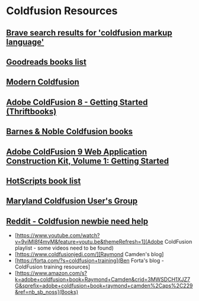 # Coldfusion Resources

## [Brave search results for 'coldfusion markup language'](https://search.brave.com/search?q=coldfusion+markup+language&source=desktop)
## [Goodreads books list](https://www.goodreads.com/shelf/show/coldfusion)
## [Modern Coldfusion](https://modern-cfml.ortusbooks.com/)
## [Adobe ColdFusion 8 - Getting Started (Thriftbooks)](https://www.thriftbooks.com/w/coldfusion-8-web-application-construction-kit-volume-1-getting-started_ben-forta_raymond-camden/459305/#edition=5181187&idiq=2202511)
## [Barnes & Noble Coldfusion books](https://www.barnesandnoble.com/b/books/web-application-development/coldfusion/_/N-29Z8q8Zxcq)
## [Adobe ColdFusion 9 Web Application Construction Kit, Volume 1: Getting Started](https://forta.com/books/032166034X/)
## [HotScripts book list](https://www.hotscripts.com/category/scripts/cfml/programming-books/)
## [Maryland Coldfusion User's Group](https://www.mdcfug.com/books/bookusers/)
## [Reddit - Coldfusion newbie need help](https://www.reddit.com/r/coldfusion/comments/16gbuv5/coldfusion_newbie_need_help/)
- [https://www.youtube.com/watch?v=9viMI8f4myM&feature=youtu.be&themeRefresh=1](Adobe ColdFusion playlist - some videos need to be found)
- [https://www.coldfusionjedi.com/][Raymond Camden's blog]
- [https://forta.com/?s=coldfusion+training](Ben Forta's blog - ColdFusion training resources]
- [https://www.amazon.com/s?k=adobe+coldfusion+book+Raymond+Camden&crid=3MWSDCH1XJZ7G&sprefix=adobe+coldfusion+book+raymond+camden%2Caps%2C229&ref=nb_sb_noss](Books)
